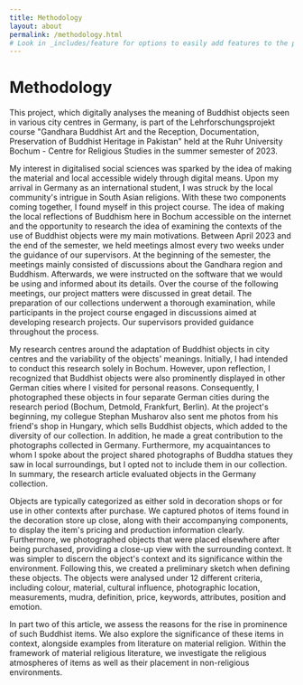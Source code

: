 ```yaml
---
title: Methodology
layout: about
permalink: /methodology.html
# Look in _includes/feature for options to easily add features to the page
---
```


# Methodology

This project, which digitally analyses the meaning of Buddhist objects seen in various city centres in Germany, is part of the Lehrforschungsprojekt course "Gandhara Buddhist Art and the Reception, Documentation, Preservation of Buddhist Heritage in Pakistan" held at the Ruhr University Bochum - Centre for Religious Studies in the summer semester of 2023.

My interest in digitalised social sciences was sparked by the idea of making the material and local accessible widely through digital means. Upon my arrival in Germany as an international student, I was struck by the local community's intrigue in South Asian religions. With these two components coming together, I found myself in this project course. The idea of making the local reflections of Buddhism here in Bochum accessible on the internet and the opportunity to research the idea of examining the contexts of the use of Buddhist objects were my main motivations. Between April 2023 and the end of the semester, we held meetings almost every two weeks under the guidance of our supervisors. At the beginning of the semester, the meetings mainly consisted of discussions about the Gandhara region and Buddhism. Afterwards, we were instructed on the software that we would be using and informed about its details. Over the course of the following meetings, our project matters were discussed in great detail. The preparation of our collections underwent a thorough examination, while participants in the project course engaged in discussions aimed at developing research projects. Our supervisors provided guidance throughout the process.

My research centres around the adaptation of Buddhist objects in city centres and the variability of the objects' meanings. Initially, I had intended to conduct this research solely in Bochum. However, upon reflection, I recognized that Buddhist objects were also prominently displayed in other German cities where I visited for personal reasons. Consequently, I photographed these objects in four separate German cities during the research period (Bochum, Detmold, Frankfurt, Berlin). At the project's beginning, my collegue Stephan Musharov also sent me photos from his friend's shop in Hungary, which sells Buddhist objects, which added to the diversity of our collection. In addition, he made a great contribution to the photographs collected in Germany. Furthermore, my acquaintances to whom I spoke about the project shared photographs of Buddha statues they saw in local surroundings, but I opted not to include them in our collection. In summary, the research article evaluated objects in the Germany collection.

Objects are typically categorized as either sold in decoration shops or for use in other contexts after purchase. We captured photos of items found in the decoration store up close, along with their accompanying components, to display the item's pricing and production information clearly. Furthermore, we photographed objects that were placed elsewhere after being purchased, providing a close-up view with the surrounding context. It was simpler to discern the object's context and its significance within the environment. Following this, we created a preliminary sketch when defining these objects. The objects were analysed under 12 different criteria, including colour, material, cultural influence, photographic location, measurements, mudra, definition, price, keywords, attributes, position and emotion.

In part two of this article, we assess the reasons for the rise in prominence of such Buddhist items. We also explore the significance of these items in context, alongside examples from literature on material religion. Within the framework of material religious literature, we investigate the religious atmospheres of items as well as their placement in non-religious environments.